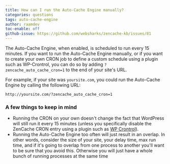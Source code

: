 ```yaml
---
title: How can I run the Auto-Cache Engine manually?
categories: questions
tags: auto-cache-engine
author: raamdev
toc-enable: off
github-issue: https://github.com/websharks/zencache-kb/issues/81
---
```


The Auto-Cache Engine, when enabled, is scheduled to run every 15 minutes. If you want to run the Auto-Cache Engine manually, or if you want to create your own CRON job to define a custom schedule using a plugin such as WP-Crontrol, you can do so by adding `?zencache_auto_cache_cron=1` to the end of your site's URL.

For example, if your site was `yoursite.com`, you could run the Auto-Cache Engine by calling the following URL:

```text
http://yoursite.com/?zencache_auto_cache_cron=1
```

### A few things to keep in mind

- Running the CRON on your own doesn't change the fact that WordPress will still run it every 15 minutes (unless you specifically disable the ZenCache CRON entry using a plugin such as [WP Crontrol](https://wordpress.org/plugins/wp-crontrol/)).
- Running the Auto-Cache Engine too often will just result in an overlap. In other words, consider the size of your site, your delay time, max run time, and if it's going to overlap from one process to another you'll want to be sure that you avoid this. Otherwise you will just have a whole bunch of running processes at the same time
